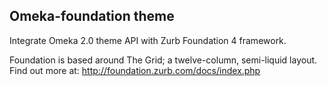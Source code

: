 ## Omeka-foundation theme

Integrate Omeka 2.0 theme API with Zurb Foundation 4 framework. 

Foundation is based around The Grid; a twelve-column, semi-liquid layout. Find out more at: http://foundation.zurb.com/docs/index.php

